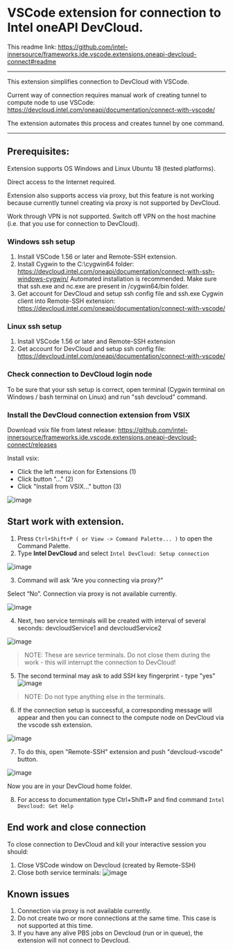 # VSCode extension for connection to Intel oneAPI DevCloud.

This readme link: https://github.com/intel-innersource/frameworks.ide.vscode.extensions.oneapi-devcloud-connect#readme

***
This extension simplifies connection to DevCloud with VSCode.

Current way of connection requires manual work of creating tunnel to compute node to use VSCode: https://devcloud.intel.com/oneapi/documentation/connect-with-vscode/

The extension automates this process and creates tunnel by one command.

***


## Prerequisites:
Extension supports OS Windows and Linux Ubuntu 18 (tested platforms).

Direct access to the Internet required. 

Extension also supports access via proxy, but this feature is not working because currently tunnel creating via proxy is not supported by DevCloud.

Work through VPN is not supported. Switch off VPN on the host machine (i.e. that you use for connection to DevCloud).

### Windows ssh setup
1. Install VSCode 1.56 or later and Remote-SSH extension.
2. Install Cygwin to the C:\cygwin64 folder: https://devcloud.intel.com/oneapi/documentation/connect-with-ssh-windows-cygwin/ 
   Automated installation is recommended. Make sure that ssh.exe and nc.exe are present in /cygwin64/bin folder.
3. Get account for DevCloud and setup ssh config file and ssh.exe Cygwin client into Remote-SSH extension: https://devcloud.intel.com/oneapi/documentation/connect-with-vscode/

### Linux ssh setup
1. Install VSCode 1.56 or later and Remote-SSH extension
2. Get account for DevCloud and setup ssh config file: https://devcloud.intel.com/oneapi/documentation/connect-with-vscode/

### Check connection to DevCloud login node
To be sure that your ssh setup is correct, open terminal (Cygwin terminal on Windows / bash terminal on Linux) and run "ssh devcloud" command. 

### Install the DevCloud connection extension from VSIX
Download vsix file from latest release: https://github.com/intel-innersource/frameworks.ide.vscode.extensions.oneapi-devcloud-connect/releases

Install vsix:

* Click the left menu icon for Extensions (1)
* Click button "..." (2)
* Click "Install from VSIX..." button (3)

![image](https://github.com/intel-innersource/frameworks.ide.vscode.extensions.oneapi-devcloud-connect/assets/40661523/f173026a-33b4-44bc-b9b0-702ffc9d33e3)


## Start work with extension.
1. Press `Ctrl+Shift+P ( or View -> Command Palette... )` to open the Command Palette.
2. Type **Intel DevCloud** and select `Intel DevCloud: Setup connection`

![image](https://github.com/intel-innersource/frameworks.ide.vscode.extensions.oneapi-devcloud-connect/assets/40661523/22faa42a-cb5c-43ab-b37e-f7ad63f37e6c)

3. Command will ask “Are you connecting via proxy?”

Select “No”. Connection via proxy is not available currently.

![image](https://github.com/intel-innersource/frameworks.ide.vscode.extensions.oneapi-devcloud-connect/assets/40661523/3c45a5b8-7cbc-45d3-880d-2fd7c1feba08)


4. Next, two service terminals will be created with interval of several seconds: devcloudService1 and devcloudService2 
 
![image](https://github.com/intel-innersource/frameworks.ide.vscode.extensions.oneapi-devcloud-connect/assets/40661523/d2bf8f12-3fd7-41ae-b262-2247ace75f26)

>NOTE: These are sevrice terminals. Do not close them during the work - this will interrupt the connection to DevCloud!

5. The second terminal may ask to add SSH key fingerprint - type "yes"
![image](https://github.com/intel-innersource/frameworks.ide.vscode.extensions.oneapi-devcloud-connect/assets/40661523/0bde8ba6-90e0-42b2-a750-c047c11c75d0)

>NOTE: Do not type anything else in the terminals.

6. If the connection setup is successful, a corresponding message will appear and then you can  connect to the compute node on DevCloud via the vscode ssh extension. 

![image](https://github.com/intel-innersource/frameworks.ide.vscode.extensions.oneapi-devcloud-connect/assets/40661523/11194224-0d41-4a1d-b440-dbc5291caf1e)


7. To do this, open "Remote-SSH" extension and push "devcloud-vscode" button.

![image](https://github.com/intel-innersource/frameworks.ide.vscode.extensions.oneapi-devcloud-connect/assets/40661523/2911875a-cc86-452b-98a9-f189c223073b)

Now you are in your DevCloud home folder. 

8. For access to documentation type Ctrl+Shift+P and find command `Intel Devcloud: Get Help`

## End work and close connection
To close connection to DevCloud and kill your interactive session you should: 
1. Close VSCode window on Devcloud (created by Remote-SSH)
2. Close both service terminals:
![image](https://github.com/intel-innersource/frameworks.ide.vscode.extensions.oneapi-devcloud-connect/assets/40661523/329e8f4f-1bb1-4ee8-9a3b-fd06ba436311)

## Known issues
1. Connection via proxy is not available currently.
2. Do not create two or more connections at the same time. This case is not supported at this time.
3. If you have any alive PBS jobs on Devcloud (run or in queue), the extension will not connect to Devcloud. 
